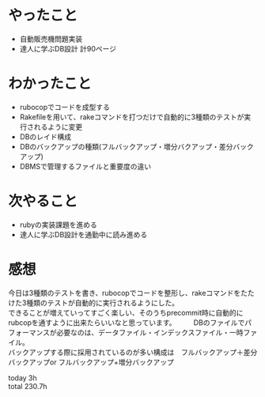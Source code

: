 # やったこと
- 自動販売機問題実装
- 達人に学ぶDB設計 計90ページ

# わかったこと
- rubocopでコードを成型する
- Rakefileを用いて、rakeコマンドを打つだけで自動的に3種類のテストが実行されるように変更
- DBのレイド構成
- DBのバックアップの種類(フルバックアップ・増分バクアップ・差分バックアップ)
- DBMSで管理するファイルと重要度の違い

# 次やること
- rubyの実装課題を進める
- 達人に学ぶDB設計を通勤中に読み進める　

# 感想
今日は3種類のテストを書き、rubocopでコードを整形し、rakeコマンドをたたけた3種類のテストが自動的に実行されるようにした。  
できることが増えていってすごく楽しい、そのうちprecommit時に自動的にrubcopを通すように出来たらいいなと思っています。  　　
DBのファイルでパフォーマンスが必要なのは、データファイル・インデックスファイル・一時ファイル。  
バックアップする際に採用されているのが多い構成は　フルバックアップ＋差分バックアップor フルバックアップ+増分バックアップ  

today 3h  
total 230.7h
